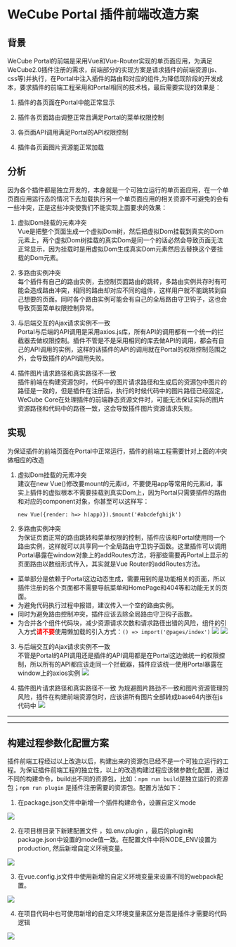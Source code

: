 # WeCube Portal 插件前端改造方案

## 背景 

WeCube Portal的前端是采用Vue和Vue-Router实现的单页面应用，为满足WeCube2.0插件注册的需求，前端部分的实现方案是请求插件的前端资源(js、css等)并执行，在Portal中注入插件的路由和对应的组件,为降低现阶段的开发成本，要求插件的前端工程采用和Portal相同的技术栈，最后需要实现的效果是：

1. 插件的各页面在Portal中能正常显示

2. 插件各页面路由调整正常且满足Portal的菜单权限控制

3. 各页面API调用满足Portal的API权限控制

4. 插件各页面图片资源能正常加载

## 分析

因为各个插件都是独立开发的，本身就是一个可独立运行的单页面应用，在一个单页面应用运行态的情况下去加载执行另一个单页面应用的相关资源不可避免的会有一些冲突，正是这些冲突使我们不能实现上面要求的效果：

1. 虚拟Dom挂载的元素冲突   
Vue是把整个页面生成一个虚拟Dom树，然后把虚拟Dom挂载到真实的Dom元素上，两个虚拟Dom树挂载的真实Dom是同一个的话必然会导致页面无法正常显示，因为挂载时是用虚拟Dom生成真实Dom元素然后去替换这个要挂载的Dom元素。

2. 多路由实例冲突   
每个插件有自己的路由实例，去控制页面路由的跳转，多路由实例共存时有可能会造成路由冲突，相同的路由却对应不同的组件，这样用户就不能跳转到自己想要的页面。同时各个路由实例可能会有自己的全局路由守卫钩子，这也会导致页面菜单权限控制异常。

3. 与后端交互的Ajax请求实例不一致   
Portal与后端的API调用是采用axios.js库，所有API的调用都有一个统一的拦截器去做权限控制。插件不管是不是采用相同的库去做API的调用，都会有自己的API调用的实例，这样的话插件的API的调用就在Portal的权限控制范围之外，会导致插件的API调用失败。

4. 插件图片请求路径和真实路径不一致   
插件前端在构建资源包时，代码中的图片请求路径和生成后的资源包中图片的路径是一致的，但是插件在注册后，执行的时候代码中的图片路径已经固定，WeCube Core在处理插件的前端静态资源文件时，可能无法保证实际的图片资源路径和代码中的路径一致，这会导致插件图片资源请求失败。


## 实现

为保证插件的前端页面在Portal中正常运行，插件的前端工程需要针对上面的冲突做相应的改造

1. 虚拟Dom挂载的元素冲突   
建议在new Vue()修改要mount的元素id，不要使用app等常用的元素id，事实上插件的虚拟根本不需要挂载到真实Dom上，因为Portal只需要插件的路由和对应的component对象，你甚至可以这样写：  
    
   `new Vue({render: h=> h(app)}).$mount('#abcdefghijk')`

2. 多路由实例冲突   
为保证页面正常的路由跳转和菜单权限的控制，插件应该和Portal使用同一个路由实例，这样就可以共享同一个全局路由守卫钩子函数。这里插件可以调用Portal暴露在window对象上的addRoutes方法，将那些需要再Portal上显示的页面路由以数组形式传入，其实就是Vue Router的addRoutes方法。  

* 菜单部分是依赖于Portal这边动态生成，需要用到的是功能相关的页面，所以插件注册的各个页面都不需要导航菜单和HomePage和404等和功能无关的页面。
* 为避免代码执行过程中报错，建议传入一个空的路由实例。
* 同时为避免路由控制冲突，插件应该去除全局路由守卫钩子函数。
* 为合并各个组件代码块，减少资源请求次数和请求路径出错的风险，组件的引入方式<strong style="color: red">请不要</strong>使用懒加载的引入方式：`() => import('@pages/index')`
![](../images/router1.png)
![](../images/router2.png)

3. 与后端交互的Ajax请求实例不一致   
不管是Portal的API调用还是插件的API调用都是在Portal这边做统一的权限控制，所以所有的API都应该走同一个拦截器，插件应该统一使用Portal暴露在window上的axios实例
![](../images/request.png)

4. 插件图片请求路径和真实路径不一致
为规避图片路劲不一致和图片资源管理的风险，插件在构建前端资源包时，应该讲所有图片全部转成base64内嵌在js代码中
![](../images/img_to_base64.png)

---
---
## 构建过程参数化配置方案

插件前端工程经过以上改造以后，构建出来的资源包已经不是一个可独立运行的工程。为保证插件前端工程的独立性，以上的改造构建过程应该做参数化配置，通过不同的构建命令，build出不同的资源包，比如：`npm run build`是独立运行的资源包；`npm run plugin` 是插件注册需要的资源包。配置方法如下：
1.	在package.json文件中新增一个插件构建命令，设置自定义mode

![](../images/config1.png)

2. 在项目根目录下新建配置文件 ，如.env.plugin ，最后的plugin和package.json中设置的mode值一致。在配置文件中将NODE_ENV设置为production, 然后新增自定义环境变量。

![](../images/config2.png)

3. 在vue.config.js文件中使用新增的自定义环境变量来设置不同的webpack配置。

![](../images/config3.png)

4. 在项目代码中也可使用新增的自定义环境变量来区分是否是插件才需要的代码逻辑

![](../images/config4.png)
